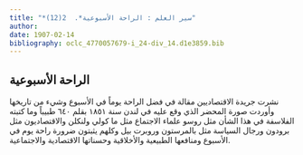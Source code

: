 ```yaml
---
title: "*سير العلم : الراحة الأسبوعية*.  2(12)"
author: 
date: 1907-02-14
bibliography: oclc_4770057679-i_24-div_14.d1e3859.bib
---
```




##  الراحة الأسبوعية 


 نشرت جريدة الاقتصاديين مقالة في فضل الراحة يوماً في الأسبوع وشيء من تاريخها وأوردت صورة المحضر الذي وقع عليه في لندن سنة  ١٨٥١  بقلم  ٦٤٠  طبيباً وما كتبته   الفلاسفة في هذا الشأن مثل  روسو  علماء الاجتماع مثل ما كولي ولنكلن والاقتصاديون مثل برودون ورجال السياسة مثل بالمرستون وروبرت بيل وكلهم يثبتون ضرورة راحة يوم في الأسبوع ومنافعها الطبيعية والأخلاقية وحسناتها الاقتصادية والاجتماعية. 
